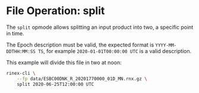 File Operation: split
=====================

The `split` opmode allows splitting an input product into two, a specific point in time.

The Epoch description must be valid, the expected format is `YYYY-MM-DDTHH:MM:SS TS`,
for example `2020-01-01T00:00:00 UTC` is a valid description.

This example will divide this file in two at noon:

```bash
rinex-cli \
    --fp data/ESBC00DNK_R_20201770000_01D_MN.rnx.gz \
    split 2020-06-25T12:00:00 UTC
```

